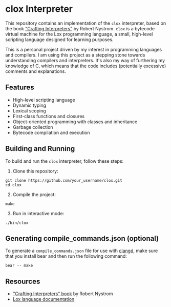 # clox Interpreter

This repository contains an implementation of the `clox` interpreter, based on the book ["Crafting Interpreters"](http://craftinginterpreters.com) by Robert Nystrom. `clox` is a bytecode virtual machine for the Lox programming language, a small, high-level scripting language designed for learning purposes.

This is a personal project driven by my interest in programming languages and compilers. I am using this project as a stepping stone towards understanding compilers and interpreters. It's also my way of furthering my knowledge of C, which means that the code includes (potentially excessive) comments and explanations.

## Features

- High-level scripting language
- Dynamic typing
- Lexical scoping
- First-class functions and closures
- Object-oriented programming with classes and inheritance
- Garbage collection
- Bytecode compilation and execution

## Building and Running

To build and run the `clox` interpreter, follow these steps:

1. Clone this repository:
```
git clone https://github.com/your_username/clox.git
cd clox
```
2. Compile the project:

```
make
```
3. Run in interactive mode:
```
./bin/clox
```

## Generating compile_commands.json (optional)

To generate a `compile_commands.json` file for use with [clangd](https://clang.llvm.org/extra/clangd/), make sure that you install bear and then run the following command:

```
bear -- make
```

## Resources

- ["Crafting Interpreters" book](http://craftinginterpreters.com) by Robert Nystrom
- [Lox language documentation](http://craftinginterpreters.com/the-lox-language.html)
